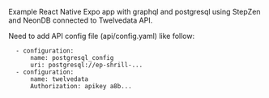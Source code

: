 Example React Native Expo app with graphql and postgresql using StepZen and NeonDB connected to Twelvedata API.

Need to add API config file (api/config.yaml) like follow: 

```configurationset:
  - configuration:
      name: postgresql_config
      uri: postgresql://ep-shrill-...
  - configuration:
      name: twelvedata
      Authorization: apikey a8b...
```
